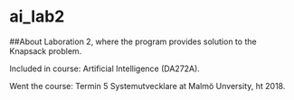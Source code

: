 # ai_lab2
##About
Laboration 2, where the program provides solution to the Knapsack problem.

Included in course: Artificial Intelligence (DA272A).

Went the course: Termin 5 Systemutvecklare at Malmö Unversity, ht 2018.
